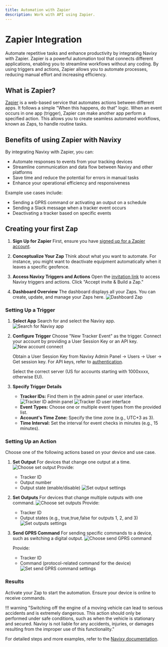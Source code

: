 ```yaml
---
title: Automation with Zapier
description: Work with API using Zapier.
---
```

# Zapier Integration

Automate repetitive tasks and enhance productivity by integrating Navixy with Zapier. Zapier is a powerful automation tool that connects different applications, enabling you to streamline workflows without any coding. By using triggers and actions, Zapier allows you to automate processes, reducing manual effort and increasing efficiency.

## What is Zapier?

[Zapier](https://zapier.com) is a web-based service that automates actions between different apps. It follows a simple "When this happens, do that" logic. When an event occurs in one app (trigger), Zapier can make another app perform a specified action. This allows you to create seamless automated workflows, known as Zaps, to handle routine tasks.

## Benefits of using Zapier with Navixy

By integrating Navixy with Zapier, you can:

- Automate responses to events from your tracking devices
- Streamline communication and data flow between Navixy and other platforms
- Save time and reduce the potential for errors in manual tasks
- Enhance your operational efficiency and responsiveness

Example use cases include:

- Sending a GPRS command or activating an output on a schedule
- Sending a Slack message when a tracker event occurs
- Deactivating a tracker based on specific events

## Creating your first Zap

1. **Sign Up for Zapier**
   First, ensure you have [signed up for a Zapier account](https://zapier.com/sign-up/).

2. **Conceptualize Your Zap**
   Think about what you want to automate. For instance, you might want to deactivate equipment automatically when it leaves a specific geofence.

3. **Access Navixy Triggers and Actions**
   Open the [invitation link](https://zapier.com/developer/public-invite/150604/ce501cb480b559ee2b402283f0c8faa9/) to access Navixy triggers and actions. Click "Accept invite & Build a Zap."

4. **Dashboard Overview**
   The dashboard displays all your Zaps. You can create, update, and manage your Zaps here.
   ![Dashboard Zap](../general/assets/dashboardZap.png)

### Setting Up a Trigger

1. **Select App**
   Search for and select the Navixy app.
   ![Search for Navixy app](../general/assets/searchApp.png)

2. **Configure Trigger**
   Choose "New Tracker Event" as the trigger. Connect your account by providing a User Session Key or an API key.
   ![New account connect](../general/assets/newAccountConnect.png)

   Obtain a User Session Key from Navixy Admin Panel -> Users -> User -> Get session key. For API keys, refer to [authentication](../backend-api/getting-started/authentication.md).

   Select the correct server (US for accounts starting with 1000xxxx, otherwise EU).

3. **Specify Trigger Details**
   - **Tracker IDs:** Find them in the admin panel or user interface.
     ![Tracker ID admin panel](../general/assets/trackerIDPanel.png)
     ![Tracker ID user interface](../general/assets/trackerIDUI.png)
   - **Event Types:** Choose one or multiple event types from the provided list.
   - **Account's Time Zone:** Specify the time zone (e.g., UTC+3 as 3).
   - **Time Interval:** Set the interval for event checks in minutes (e.g., 15 minutes).

### Setting Up an Action

Choose one of the following actions based on your device and use case.

1. **Set Output**
   For devices that change one output at a time.
   ![Choose set output](../general/assets/choose-set-output.png)
   Provide:
   - Tracker ID
   - Output number
   - Output state (enable/disable)
   ![Set output settings](../general/assets/set-output-settings.png)

2. **Set Outputs**
   For devices that change multiple outputs with one command.
   ![Choose set outputs](../general/assets/choose-set-outputs.png)
   Provide:
   - Tracker ID
   - Output states (e.g., true,true,false for outputs 1, 2, and 3)
   ![Set outputs settings](../general/assets/set-outputs-settings.png)

3. **Send GPRS Command**
   For sending specific commands to a device, such as switching a digital output.
   ![Choose send GPRS command](../general/assets/choose-send-gprs-command.png)
   
   Provide:
   - Tracker ID
   - Command (protocol-related command for the device)
   ![Set send GPRS command settings](../general/assets/set-send-gprs-command-settings.png)

### Results

Activate your Zap to start the automation. Ensure your device is online to receive commands.

!!! warning "Switching off the engine of a moving vehicle can lead to serious accidents and is extremely dangerous. This action should only be performed under safe conditions, such as when the vehicle is stationary and secured. Navixy is not liable for any accidents, injuries, or damages resulting from the improper use of this functionality."

For detailed steps and more examples, refer to the [Navixy documentation](../general/getting-started.md).